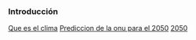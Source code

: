 ### Introducción

[Que es el clima](https://www.eltiempo.es/noticias/meteopedia/clima)
[Prediccion de la onu para el 2050](https://cadenaser.com/nacional/2024/11/19/por-que-se-nos-cae-mas-el-pelo-en-otono-cadena-ser/)
[2050](https://cadenaser.com/ser/2019/03/13/ciencia/1552485927_106150.html#:~:text=Seg%C3%BAn%20este%20informe%20de%20la,millones%20de%20personas%2C%20cada%20a%C3%B1o.)
